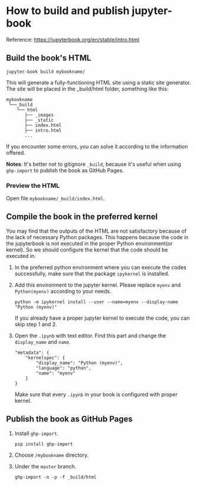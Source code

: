 # How to build and publish jupyter-book
Reference: https://jupyterbook.org/en/stable/intro.html
## Build the book's HTML

```
jupyter-book build mybookname/
```

This will generate a fully-functioning HTML site using a static site generator. The site will be placed in the _build/html folder, something like this:

```
mybookname
 └──_build
    └── html
       ├── _images
       ├── _static
       ├── index.html
       ├── intro.html
       ...
```
If you encounter some errors, you can solve it according to the information offered.

**Notes**: It's better not to gitignore `_build`, because it's useful when using `ghp-import` to publish the book as GitHub Pages.

### Preview the HTML

Open file `mybookname/_build/index.html`.

## Compile the book in the preferred kernel

You may find that the outputs of the HTML are not satisfactory because of the lack of necessary Python packages. This happens because the code in the jupyterbook is not executed in the proper Python environment(or kernel). So we should configure the kernel that the code should be executed in.

1. In the preferred python environment where you can execute the codes successfully, make sure that the package `ipykernel` is installed.

2. Add this environment to the jupyter kernel. Please replace `myenv` and `Python(myenv)` according to your needs.

    ```
    python -m ipykernel install --user --name=myenv --display-name "Python (myenv)"
    ```

    If you already have a proper jupyter kernel to execute the code, you can skip step 1 and 2.

3.  Open the `.ipynb` with text editor. Find this part and change the `display_name` and `name`.

    ```
    "metadata": {
        "kernelspec": {
            "display_name": "Python (myenv)",
            "language": "python",
            "name": "myenv"
        }
    }
    ```

    Make sure that every `.ipynb` in your book is configured with proper kernel.

## Publish the book as GitHub Pages

1. Install `ghp-import`.

    ```
    pip install ghp-import
    ```
2.  Choose `/mybookname` directory.

3.  Under the `master` branch.

    ```
    ghp-import -n -p -f _build/html
    ```
